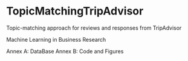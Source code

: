 # TopicMatchingTripAdvisor
Topic-matching approach for reviews and responses from TripAdvisor

Machine Learning in Business Research

Annex A: DataBase
Annex B: Code and Figures
